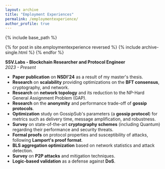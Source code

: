 ```yaml
---
layout: archive
title: "Employment Experiences"
permalink: /employmentexperience/
author_profile: true
---
```


{% include base_path %}

{% for post in site.employmentexperience reversed %}
  {% include archive-single.html %}
{% endfor %}

**SSV.Labs - Blockchain Researcher and Protocol Engineer** \
*2023 - Present*

- **Paper publication** on **NSDI'24** as a result of my master's thesis.
- **Research** on **scalability** providing optimizations on the **BFT consensus**, cryptography, and network.
- **Research** on **network topology** and its reduction to the NP-Hard General Assignment Problem (GAP).
- **Research** on the **anonymity** and performance trade-off of **gossip protocols**.
- **Optimization** study on GossipSub's parameters (a **gossip protocol**) for metrics such as delivery time, message amplification, and robustness.
- **Survey** on state-of-the-art **cryptography schemes** (including Quantum) regarding their performance and security threats.
- **Formal proofs** on protocol properties and susceptibility of attacks, following **Lamport's proof format**.
- **BLS aggregation optimization** based on network statistics and attack detection.
- **Survey** on **P2P attacks** and mitigation techniques.
- **Logic-based validation** as a defense against **DoS**.